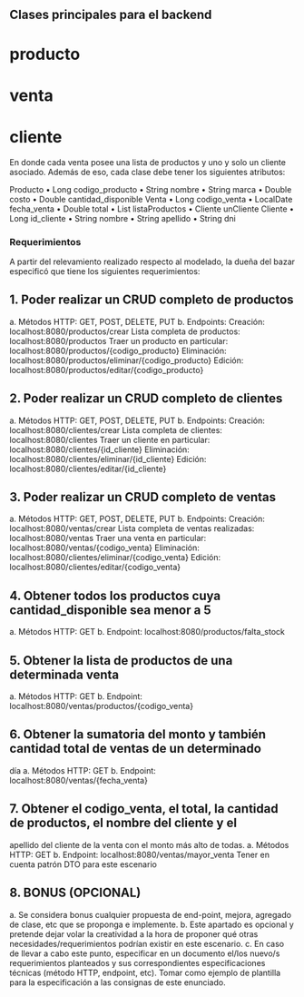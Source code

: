 

## Clases principales para el backend

# producto
# venta
# cliente

En donde cada venta posee una lista de productos y uno y solo un cliente asociado. Además
de eso, cada clase debe tener los siguientes atributos:


Producto
• Long codigo_producto
• String nombre
• String marca
• Double costo
• Double cantidad_disponible
Venta
• Long codigo_venta
• LocalDate fecha_venta
• Double total
• List<Producto> listaProductos
• Cliente unCliente
Cliente
• Long id_cliente
• String nombre
• String apellido
• String dni

### Requerimientos
A partir del relevamiento realizado respecto al modelado, la dueña del bazar especificó que
tiene los siguientes requerimientos:

## 1. Poder realizar un CRUD completo de productos
   a. Métodos HTTP: GET, POST, DELETE, PUT
   b. Endpoints:
   Creación: localhost:8080/productos/crear
   Lista completa de productos: localhost:8080/productos
   Traer un producto en particular: localhost:8080/productos/{codigo_producto}
   Eliminación: localhost:8080/productos/eliminar/{codigo_producto}
   Edición: localhost:8080/productos/editar/{codigo_producto}

## 2. Poder realizar un CRUD completo de clientes
   a. Métodos HTTP: GET, POST, DELETE, PUT
   b. Endpoints:
   Creación: localhost:8080/clientes/crear
   Lista completa de clientes: localhost:8080/clientes
   Traer un cliente en particular: localhost:8080/clientes/{id_cliente}
   Eliminación: localhost:8080/clientes/eliminar/{id_cliente}
   Edición: localhost:8080/clientes/editar/{id_cliente}

## 3. Poder realizar un CRUD completo de ventas
   a. Métodos HTTP: GET, POST, DELETE, PUT
   b. Endpoints:
   Creación: localhost:8080/ventas/crear
   Lista completa de ventas realizadas: localhost:8080/ventas
   Traer una venta en particular: localhost:8080/ventas/{codigo_venta}
   Eliminación: localhost:8080/clientes/eliminar/{codigo_venta}
   Edición: localhost:8080/clientes/editar/{codigo_venta}

## 4. Obtener todos los productos cuya cantidad_disponible sea menor a 5
   a. Métodos HTTP: GET
   b. Endpoint:
   localhost:8080/productos/falta_stock

## 5. Obtener la lista de productos de una determinada venta
   a. Métodos HTTP: GET
   b. Endpoint:
   localhost:8080/ventas/productos/{codigo_venta}

## 6. Obtener la sumatoria del monto y también cantidad total de ventas de un determinado
   día
   a. Métodos HTTP: GET
   b. Endpoint:
   localhost:8080/ventas/{fecha_venta}

## 7. Obtener el codigo_venta, el total, la cantidad de productos, el nombre del cliente y el
   apellido del cliente de la venta con el monto más alto de todas.
   a. Métodos HTTP: GET
   b. Endpoint:
   localhost:8080/ventas/mayor_venta
   Tener en cuenta patrón DTO para este escenario

## 8. BONUS (OPCIONAL)
   a. Se considera bonus cualquier propuesta de end-point, mejora, agregado de clase,
   etc que se proponga e implemente.
   b. Este apartado es opcional y pretende dejar volar la creatividad a la hora de proponer
   qué otras necesidades/requerimientos podrían existir en este escenario.
   c. En caso de llevar a cabo este punto, especificar en un documento el/los nuevo/s
   requerimientos planteados y sus correspondientes especificaciones técnicas
   (método HTTP, endpoint, etc). Tomar como ejemplo de plantilla para la
   especificación a las consignas de este enunciado.

